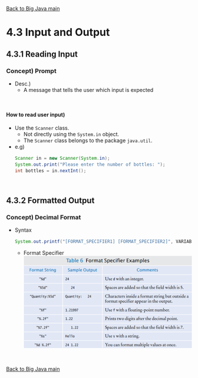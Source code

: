 [Back to Big Java main](../../main.md)

# 4.3 Input and Output
## 4.3.1 Reading Input
### Concept) Prompt
- Desc.)
  - A message that tells the user which input is expected

<br>

#### How to read user input)
- Use the ```Scanner``` class.
  - Not directly using the ```System.in``` object.
  - The ```Scanner``` class belongs to the package ```java.util```.
- e.g)
  ```java
  Scanner in = new Scanner(System.in);
  System.out.print("Please enter the number of bottles: ");
  int bottles = in.nextInt();
  ```

<br>

## 4.3.2 Formatted Output
### Concept) Decimal Format
- Syntax
  ```java
  System.out.printf("[FORMAT_SPECIFIER1] [FORMAT_SPECIFIER2]", VARIABLE1, VARIABLE2);
  ```
  - Format Specifier   
    ![](images/001.png)



<br>

[Back to Big Java main](../../main.md)